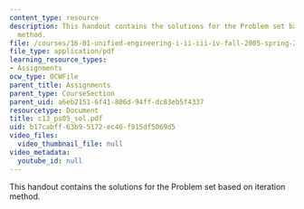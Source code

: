 ```yaml
---
content_type: resource
description: This handout contains the solutions for the Problem set based on iteration
  method.
file: /courses/16-01-unified-engineering-i-ii-iii-iv-fall-2005-spring-2006/b17cabff63b95172ec46f915df5069d5_c13_ps05_sol.pdf
file_type: application/pdf
learning_resource_types:
- Assignments
ocw_type: OCWFile
parent_title: Assignments
parent_type: CourseSection
parent_uid: a6eb2151-6f41-806d-94ff-dc83eb5f4337
resourcetype: Document
title: c13_ps05_sol.pdf
uid: b17cabff-63b9-5172-ec46-f915df5069d5
video_files:
  video_thumbnail_file: null
video_metadata:
  youtube_id: null
---
```

This handout contains the solutions for the Problem set based on iteration method.

